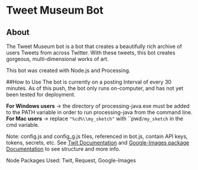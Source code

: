 # Tweet Museum Bot

## About
The Tweet Museum bot is a bot that creates a beautifully rich archive of users Tweets from across Twitter. With these tweets, this bot creates gorgeous, multi-dimensional works of art.

This bot was created with Node.js and Processing.


##How to Use
The bot is currently on a posting Interval of every 30 minutes. As of this push, the bot only runs on-computer, and has not yet been tested for deployment. 

**For Windows users** -> the directory of processing-java.exe must be added to the PATH variable in order to run processing-java from the command line.
**For Mac users** -> replace `"%cd%\\my_sketch"` with ``pwd`/my_sketch` in the cmd variable.

Note: config.js and config_g.js files, referenced in bot.js, contain API keys, tokens, secrets, etc. See [Twit Documentation](https://www.npmjs.com/package/twit) and [Google-Images package Documentation](https://www.npmjs.com/package/twit) to see structure and more info.

Node Packages Used: Twit, Request, Google-Images